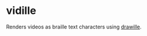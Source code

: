 # vidille

Renders videos as braille text characters using [drawille](https://github.com/asciimoo/drawille).
